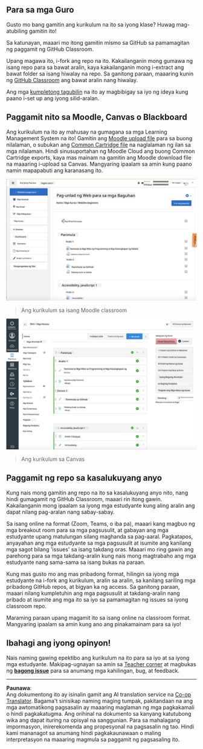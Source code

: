 <!--
CO_OP_TRANSLATOR_METADATA:
{
  "original_hash": "75cb51f7ca9ea0b097ef4a1287e9290c",
  "translation_date": "2025-08-27T21:59:50+00:00",
  "source_file": "for-teachers.md",
  "language_code": "tl"
}
-->
## Para sa mga Guro

Gusto mo bang gamitin ang kurikulum na ito sa iyong klase? Huwag mag-atubiling gamitin ito!

Sa katunayan, maaari mo itong gamitin mismo sa GitHub sa pamamagitan ng paggamit ng GitHub Classroom.

Upang magawa ito, i-fork ang repo na ito. Kakailanganin mong gumawa ng isang repo para sa bawat aralin, kaya kakailanganin mong i-extract ang bawat folder sa isang hiwalay na repo. Sa ganitong paraan, maaaring kunin ng [GitHub Classroom](https://classroom.github.com/classrooms) ang bawat aralin nang hiwalay.

Ang mga [kumpletong tagubilin](https://github.blog/2020-03-18-set-up-your-digital-classroom-with-github-classroom/) na ito ay magbibigay sa iyo ng ideya kung paano i-set up ang iyong silid-aralan.

## Paggamit nito sa Moodle, Canvas o Blackboard

Ang kurikulum na ito ay mahusay na gumagana sa mga Learning Management System na ito! Gamitin ang [Moodle upload file](../../../../../../../teaching-files/webdev-moodle.mbz) para sa buong nilalaman, o subukan ang [Common Cartridge file](../../../../../../../teaching-files/webdev-common-cartridge.imscc) na naglalaman ng ilan sa mga nilalaman. Hindi sinusuportahan ng Moodle Cloud ang buong Common Cartridge exports, kaya mas mainam na gamitin ang Moodle download file na maaaring i-upload sa Canvas. Mangyaring ipaalam sa amin kung paano namin mapapabuti ang karanasang ito.

![Moodle](../../translated_images/moodle.94eb93d714a50cb2c97435b408017dee224348b61bc86203ffd43a4f4e57b95f.tl.png)  
> Ang kurikulum sa isang Moodle classroom

![Canvas](../../translated_images/canvas.fbd605ff8e5b8aff567d398528ce113db304446b90b9cad55c654de3fdfcda34.tl.png)  
> Ang kurikulum sa Canvas

## Paggamit ng repo sa kasalukuyang anyo

Kung nais mong gamitin ang repo na ito sa kasalukuyang anyo nito, nang hindi gumagamit ng GitHub Classroom, maaari rin itong gawin. Kakailanganin mong ipaalam sa iyong mga estudyante kung aling aralin ang dapat nilang pag-aralan nang sabay-sabay.

Sa isang online na format (Zoom, Teams, o iba pa), maaari kang magbuo ng mga breakout room para sa mga pagsusulit, at gabayan ang mga estudyante upang matulungan silang maghanda sa pag-aaral. Pagkatapos, anyayahan ang mga estudyante sa mga pagsusulit at isumite ang kanilang mga sagot bilang 'issues' sa isang takdang oras. Maaari mo ring gawin ang parehong para sa mga takdang-aralin kung nais mong magtrabaho ang mga estudyante nang sama-sama sa isang bukas na paraan.

Kung mas gusto mo ang mas pribadong format, hilingin sa iyong mga estudyante na i-fork ang kurikulum, aralin sa aralin, sa kanilang sariling mga pribadong GitHub repos, at bigyan ka ng access. Sa ganitong paraan, maaari nilang kumpletuhin ang mga pagsusulit at takdang-aralin nang pribado at isumite ang mga ito sa iyo sa pamamagitan ng issues sa iyong classroom repo.

Maraming paraan upang magamit ito sa isang online na classroom format. Mangyaring ipaalam sa amin kung ano ang pinakamainam para sa iyo!

## Ibahagi ang iyong opinyon!

Nais naming gawing epektibo ang kurikulum na ito para sa iyo at sa iyong mga estudyante. Makipag-ugnayan sa amin sa [Teacher corner](https://github.com/microsoft/Web-Dev-For-Beginners/discussions/categories/teacher-corner) at magbukas ng [**bagong issue**](https://github.com/microsoft/Web-Dev-For-Beginners/issues/new/choose) para sa anumang mga kahilingan, bug, at feedback.

---

**Paunawa**:  
Ang dokumentong ito ay isinalin gamit ang AI translation service na [Co-op Translator](https://github.com/Azure/co-op-translator). Bagama't sinisikap naming maging tumpak, pakitandaan na ang mga awtomatikong pagsasalin ay maaaring maglaman ng mga pagkakamali o hindi pagkakatugma. Ang orihinal na dokumento sa kanyang katutubong wika ang dapat ituring na opisyal na sanggunian. Para sa mahalagang impormasyon, inirerekomenda ang propesyonal na pagsasalin ng tao. Hindi kami mananagot sa anumang hindi pagkakaunawaan o maling interpretasyon na maaaring magmula sa paggamit ng pagsasaling ito.